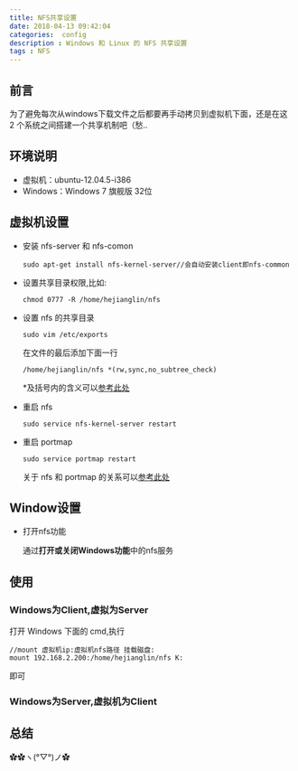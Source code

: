 ```yaml
---
title: NFS共享设置
date: 2018-04-13 09:42:04
categories:  config
description : Windows 和 Linux 的 NFS 共享设置
tags : NFS
---
```


## 前言

为了避免每次从windows下载文件之后都要再手动拷贝到虚拟机下面，还是在这 2 个系统之间搭建一个共享机制吧（愁..


<!--more-->
## 环境说明

- 虚拟机：ubuntu-12.04.5-i386
- Windows：Windows 7 旗舰版 32位



## 虚拟机设置

- 安装 nfs-server 和 nfs-comon

  ```
  sudo apt-get install nfs-kernel-server//会自动安装client即nfs-common
  ```

- 设置共享目录权限,比如:

  ```
  chmod 0777 -R /home/hejianglin/nfs
  ```

- 设置 nfs 的共享目录

  ```
  sudo vim /etc/exports
  ```

  在文件的最后添加下面一行

  ```
  /home/hejianglin/nfs *(rw,sync,no_subtree_check)
  ```

  *及括号内的含义可以[参考此处](https://blog.csdn.net/sokril/article/details/78910100)

- 重启 nfs

  ```
  sudo service nfs-kernel-server restart
  ```

- 重启 portmap

  ```
  sudo service portmap restart
  ```

  关于 nfs 和 portmap 的关系可以[参考此处](https://www.centos.org/docs/5/html/Deployment_Guide-en-US/s2-nfs-methodology-portmap.html)

##  Window设置

- 打开nfs功能

  通过**打开或关闭Windows功能**中的nfs服务

## 使用

### Windows为Client,虚拟为Server

打开 Windows 下面的 cmd,执行

```
//mount 虚拟机ip:虚拟机nfs路径 挂载磁盘:
mount 192.168.2.200:/home/hejianglin/nfs K:
```

即可



### Windows为Server,虚拟机为Client



## 总结

✿✿ヽ(°▽°)ノ✿


